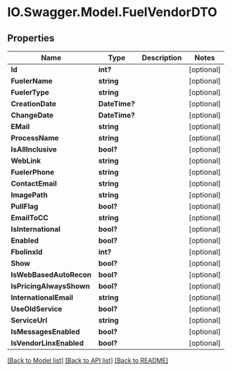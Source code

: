 # IO.Swagger.Model.FuelVendorDTO
## Properties

Name | Type | Description | Notes
------------ | ------------- | ------------- | -------------
**Id** | **int?** |  | [optional] 
**FuelerName** | **string** |  | [optional] 
**FuelerType** | **string** |  | [optional] 
**CreationDate** | **DateTime?** |  | [optional] 
**ChangeDate** | **DateTime?** |  | [optional] 
**EMail** | **string** |  | [optional] 
**ProcessName** | **string** |  | [optional] 
**IsAllInclusive** | **bool?** |  | [optional] 
**WebLink** | **string** |  | [optional] 
**FuelerPhone** | **string** |  | [optional] 
**ContactEmail** | **string** |  | [optional] 
**ImagePath** | **string** |  | [optional] 
**PullFlag** | **bool?** |  | [optional] 
**EmailToCC** | **string** |  | [optional] 
**IsInternational** | **bool?** |  | [optional] 
**Enabled** | **bool?** |  | [optional] 
**FbolinxId** | **int?** |  | [optional] 
**Show** | **bool?** |  | [optional] 
**IsWebBasedAutoRecon** | **bool?** |  | [optional] 
**IsPricingAlwaysShown** | **bool?** |  | [optional] 
**InternationalEmail** | **string** |  | [optional] 
**UseOldService** | **bool?** |  | [optional] 
**ServiceUrl** | **string** |  | [optional] 
**IsMessagesEnabled** | **bool?** |  | [optional] 
**IsVendorLinxEnabled** | **bool?** |  | [optional] 

[[Back to Model list]](../README.md#documentation-for-models) [[Back to API list]](../README.md#documentation-for-api-endpoints) [[Back to README]](../README.md)

